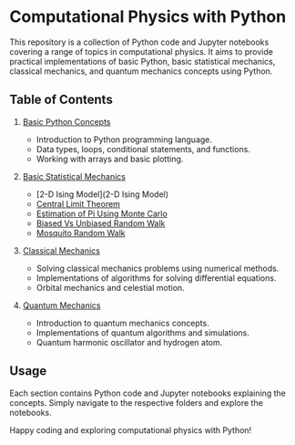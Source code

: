 # Computational Physics with Python

This repository is a collection of Python code and Jupyter notebooks covering a range of topics in computational physics. It aims to provide practical implementations of basic Python, basic statistical mechanics, classical mechanics, and quantum mechanics concepts using Python.

## Table of Contents

1. [Basic Python Concepts](basic_python/)
   - Introduction to Python programming language.
   - Data types, loops, conditional statements, and functions.
   - Working with arrays and basic plotting.

2. [Basic Statistical Mechanics](basic_statistical_mechanics/)
   - [2-D Ising Model](2-D Ising Model)
   - [Central Limit Theorem](central_limit_theorem)
   - [Estimation of Pi Using Monte Carlo](monte_carlo_pi)
   - [Biased Vs Unbiased Random Walk](radndom_walk_comparison)
   - [Mosquito Random Walk](random_walk_mosquito)

3. [Classical Mechanics](classical_mechanics/)
   - Solving classical mechanics problems using numerical methods.
   - Implementations of algorithms for solving differential equations.
   - Orbital mechanics and celestial motion.

4. [Quantum Mechanics](quantum_mechanics/)
   - Introduction to quantum mechanics concepts.
   - Implementations of quantum algorithms and simulations.
   - Quantum harmonic oscillator and hydrogen atom.

## Usage

Each section contains Python code and Jupyter notebooks explaining the concepts. Simply navigate to the respective folders and explore the notebooks.


Happy coding and exploring computational physics with Python!
